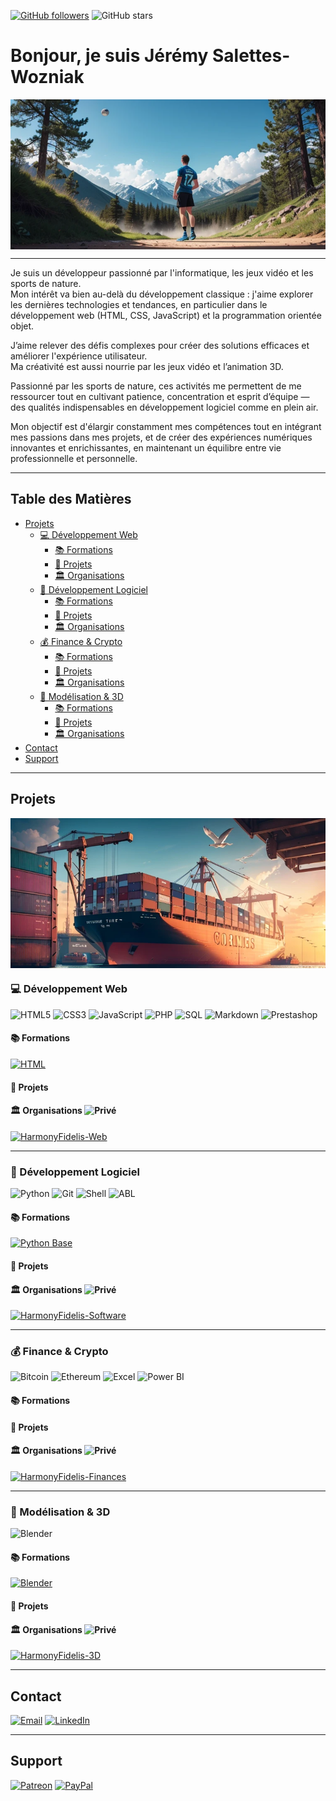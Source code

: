 [![GitHub followers](https://img.shields.io/github/followers/AlchTech?label=Follow&style=for-the-badge)](https://github.com/AlchTech)
![GitHub stars](https://img.shields.io/github/stars/AlchTech?style=for-the-badge)

# Bonjour, je suis Jérémy Salettes-Wozniak

<img src="./assets/images/sports.png" alt="Sports de nature" class="img-responsive" style="width: 100%; height: 15rem; display: block; object-fit: cover;">

---

Je suis un développeur passionné par l'informatique, les jeux vidéo et les sports de nature.  
Mon intérêt va bien au-delà du développement classique : j'aime explorer les dernières technologies et tendances, en particulier dans le développement web (HTML, CSS, JavaScript) et la programmation orientée objet.  

J’aime relever des défis complexes pour créer des solutions efficaces et améliorer l'expérience utilisateur.  
Ma créativité est aussi nourrie par les jeux vidéo et l’animation 3D.  

Passionné par les sports de nature, ces activités me permettent de me ressourcer tout en cultivant patience, concentration et esprit d’équipe — des qualités indispensables en développement logiciel comme en plein air.  

Mon objectif est d'élargir constamment mes compétences tout en intégrant mes passions dans mes projets, et de créer des expériences numériques innovantes et enrichissantes, en maintenant un équilibre entre vie professionnelle et personnelle.

---

## Table des Matières

- [Projets](#projets)
  - [💻 Développement Web](#-développement-web)
    - [📚 Formations](#-formations)
    - [🧪 Projets](#-projets-1)
    - [🏛️ Organisations](#️-organisations)
  - [🧠 Développement Logiciel](#-développement-logiciel)
    - [📚 Formations](#-formations-1)
    - [🧪 Projets](#-projets-2)
    - [🏛️ Organisations](#️-organisations-1)
  - [💰 Finance & Crypto](#-finance--crypto)
    - [📚 Formations](#-formations-2)
    - [🧪 Projets](#-projets-3)
    - [🏛️ Organisations](#️-organisations-2)
  - [🧊 Modélisation & 3D](#-modélisation--3d)
    - [📚 Formations](#-formations-3)
    - [🧪 Projets](#-projets-4)
    - [🏛️ Organisations](#️-organisations-3)
- [Contact](#contact)
- [Support](#support)

---

## Projets

<img src="./assets/images/containers.png" alt="Projets" class="img-responsive" style="width: 100%; height: 15rem; display: block; object-fit: cover;">

### 💻 Développement Web

![HTML5](https://img.shields.io/badge/-HTML5-E34F26?style=for-the-badge&logo=html5&logoColor=white)
![CSS3](https://img.shields.io/badge/-CSS3-1572B6?style=for-the-badge&logo=css3)
![JavaScript](https://img.shields.io/badge/-JavaScript-F7DF1E?style=for-the-badge&logo=javascript&logoColor=black)
![PHP](https://img.shields.io/badge/-PHP-777BB4?style=for-the-badge&logo=php&logoColor=white)
![SQL](https://img.shields.io/badge/SQL-4479A1?style=for-the-badge&logo=sql&logoColor=white)
![Markdown](https://img.shields.io/badge/Markdown-000000?style=for-the-badge&logo=markdown&logoColor=white)
![Prestashop](https://img.shields.io/badge/-Prestashop-FF3366?style=for-the-badge&logo=prestashop&logoColor=white)

#### 📚 Formations
[![HTML](https://github-readme-stats.vercel.app/api/pin/?username=AlchTech&repo=HTML)](https://github.com/AlchTech/HTML)

#### 🧪 Projets

#### 🏛️ Organisations ![Privé](https://img.shields.io/badge/-Privé-red?style=flat-square)
[<img src="https://github.com/HarmonyFidelis-Web.png" width="200" alt="HarmonyFidelis-Web" />](https://github.com/HarmonyFidelis-Web)

---

### 🧠 Développement Logiciel

![Python](https://img.shields.io/badge/-Python-3776AB?style=for-the-badge&logo=python&logoColor=white)
![Git](https://img.shields.io/badge/-Git-F05032?style=for-the-badge&logo=git&logoColor=white)
![Shell](https://img.shields.io/badge/Shell-121011?style=for-the-badge&logo=gnu-bash&logoColor=white)
![ABL](https://img.shields.io/badge/-ABL-0078D7?style=for-the-badge&logo=progress&logoColor=white)

#### 📚 Formations
[![Python Base](https://github-readme-stats.vercel.app/api/pin/?username=AlchTech&repo=Python-Intro)](https://github.com/AlchTech/Python-Intro)

#### 🧪 Projets

#### 🏛️ Organisations ![Privé](https://img.shields.io/badge/-Privé-red?style=flat-square)
[<img src="https://github.com/HarmonyFidelis-Software.png" width="200" alt="HarmonyFidelis-Software" />](https://github.com/HarmonyFidelis-Software)

---

### 💰 Finance & Crypto

![Bitcoin](https://img.shields.io/badge/-Bitcoin-F7931A?style=for-the-badge&logo=bitcoin&logoColor=white)
![Ethereum](https://img.shields.io/badge/-Ethereum-3C3C3D?style=for-the-badge&logo=ethereum&logoColor=white)
![Excel](https://img.shields.io/badge/-Excel-217346?style=for-the-badge&logo=microsoft-excel&logoColor=white)
![Power BI](https://img.shields.io/badge/-Power%20BI-F2C811?style=for-the-badge&logo=powerbi&logoColor=black)

#### 📚 Formations

#### 🧪 Projets

#### 🏛️ Organisations ![Privé](https://img.shields.io/badge/-Privé-red?style=flat-square)
[<img src="https://github.com/HarmonyFidelis-Finances.png" width="200" alt="HarmonyFidelis-Finances" />](https://github.com/HarmonyFidelis-Finances)

---

### 🧊 Modélisation & 3D

![Blender](https://img.shields.io/badge/-Blender-F5792A?style=for-the-badge&logo=blender&logoColor=white)

#### 📚 Formations
[![Blender](https://github-readme-stats.vercel.app/api/pin/?username=AlchTech&repo=Blender-Basics)](https://github.com/AlchTech/Blender)

#### 🧪 Projets

#### 🏛️ Organisations ![Privé](https://img.shields.io/badge/-Privé-red?style=flat-square)
[<img src="https://github.com/HarmonyFidelis-3D.png" width="200" alt="HarmonyFidelis-3D" />](https://github.com/HarmonyFidelis-3D)

---

## Contact

[![Email](https://img.shields.io/badge/Email-D%C3%A9marrer%20un%20email-red?style=for-the-badge&logo=gmail&logoColor=white)](mailto:harmonyfidelis@email.com)
[![LinkedIn](https://img.shields.io/badge/LinkedIn-Connect-blue?style=for-the-badge&logo=linkedin&logoColor=white)](https://www.linkedin.com/in/jérémy-saletteswozniak/)

---

## Support

[![Patreon](https://img.shields.io/badge/Patreon-Support-orange?style=for-the-badge&logo=patreon&logoColor=white)](https://www.patreon.com/preview/campaign?u=69467720&fan_landing=true&view_as=public)
[![PayPal](https://img.shields.io/badge/PayPal-Donate-blue?style=for-the-badge&logo=paypal&logoColor=white)](https://www.paypal.com/donate/?hosted_button_id=LCNUQKQAJL5VS)
